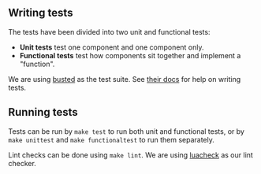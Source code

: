 ## Writing tests
The tests have been divided into two unit and functional tests:

- **Unit tests** test one component and one component only.
- **Functional tests** test how components sit together and implement a
"function".

We are using [busted](https://olivinelabs.com/busted/) as the test suite. See
[their docs](https://olivinelabs.com/busted/#defining-tests) for help on writing
tests.


## Running tests
Tests can be run by `make test` to run both unit and functional tests, or by
`make unittest` and `make functionaltest` to run them separately.

Lint checks can be done using `make lint`. We are using
[luacheck](https://github.com/mpeterv/luacheck/) as our lint checker.
